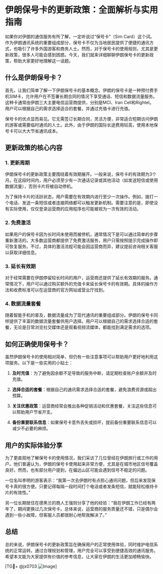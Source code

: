 # 伊朗保号卡的更新政策：全面解析与实用指南

如果你对伊朗的通信服务有所了解，一定听说过“保号卡”（Sim Card）这个词。作为伊朗通讯系统的重要组成部分，保号卡不仅为当地居民提供了便捷的通讯方式，也吸引了许多外国游客和商务人士。然而，对于保号卡的使用规则，尤其是更新政策，很多人可能会感到困惑。今天，我们就来详细聊聊伊朗保号卡的更新政策，帮助大家更好地理解这一话题。

## 什么是伊朗保号卡？

首先，让我们简单了解一下伊朗保号卡的基本概念。伊朗的保号卡是一种预付费手机SIM卡，允许用户在不签署长期合同的情况下享受通话、短信和数据流量服务。这种卡通常由伊朗三大主要电信运营商提供，分别是MCI、Iran Cell和Rightel。用户可以根据自己的需求选择适合的套餐，并通过充值卡进行充值。

保号卡的优点显而易见。它无需签订长期合同，灵活方便，非常适合短期访问伊朗的游客或需要临时通讯的人士。此外，由于伊朗的国际长途费用较高，使用本地保号卡可以大大节省通讯成本。

## 更新政策的核心内容

### 1. 更新周期

伊朗保号卡的更新政策主要围绕着有效期展开。一般来说，保号卡的有效期为3个月。在这段时间内，用户必须至少有一次通话记录或其他活动（如发送短信或使用数据流量），否则卡片将被自动停机。

为了保持卡片的活跃状态，用户需要在有效期内进行至少一次操作。例如，拨打一个电话、发送一条短信或者连接网络都可以触发更新机制。需要注意的是，即使没有实际使用，仅仅登录运营商的应用程序也可能被视为一次有效的活动。

### 2. 免费激活

如果用户的保号卡因为长时间未使用而被停机，通常情况下是可以通过简单的步骤重新激活的。大多数运营商都提供了免费激活服务，用户只需按照提示完成操作即可恢复服务。不过，具体的激活流程可能会因运营商而异，建议提前咨询相关客服以获取详细信息。

### 3. 延长有效期

对于经常需要在伊朗停留较长时间的用户，运营商还提供了延长有效期的服务。通常情况下，用户可以通过购买额外的充值卡来延长保号卡的有效期。具体的操作方法和收费标准可以在运营商的官方网站或营业厅找到。

### 4. 数据流量套餐

随着智能手机的普及，数据流量成为了现代通讯的重要组成部分。伊朗的保号卡同样提供了丰富的数据流量套餐供用户选择。用户可以根据自己的需求选择合适的套餐，无论是日常浏览社交媒体还是观看视频流媒体，都能找到满足需求的选项。

## 如何正确使用保号卡？

虽然伊朗保号卡的使用相对简单，但仍有一些注意事项可以帮助用户更好地利用这项服务。以下是一些实用的小贴士：

1. **及时充值**：为了避免因余额不足导致的服务中断，请定期检查账户余额并及时充值。
   
2. **选择合适的套餐**：根据自己的通讯需求选择合适的套餐，避免浪费资源或超出预算。

3. **关注优惠政策**：运营商经常会推出各种促销活动和优惠套餐，关注这些信息可以帮助用户节省开支。

4. **备份重要联系信息**：如果保号卡意外丢失或损坏，提前备份重要联系信息可以减少不必要的麻烦。

## 用户的实际体验分享

为了更直观地了解保号卡的使用情况，我们采访了几位曾经在伊朗旅行或工作的用户。他们普遍认为，伊朗的保号卡使用起来非常方便，尤其是在城市地区信号覆盖良好。然而，也有部分用户提到，在偏远山区可能会遇到信号不稳定的问题。

一位名叫李明的游客表示：“我第一次去伊朗时有点担心通讯问题，但后来发现保号卡真的很方便。只要记得每隔一段时间打个电话或者发条短信，就能轻松维持卡片的有效性。”

另一位长期居住在德黑兰的商人王强则分享了他的经验：“我在伊朗工作已经有两年了，期间更换过几次保号卡。总体来说，运营商的服务质量还不错，只是偶尔会遇到一些小故障，但客服人员都很耐心地帮我解决了。”

## 总结

总的来说，伊朗保号卡的更新政策旨在确保用户的正常使用体验，同时维护电信系统的正常运转。通过合理规划和管理，用户完全可以享受到便捷高效的通讯服务。希望本文能为大家提供有价值的参考信息，让大家在伊朗的生活更加顺畅愉快。

[TG💪+ @jx0703 ![Image](https://github.com/user-attachments/assets/dbca1d08-cadb-493c-b0ec-ad6f7a83f270)]